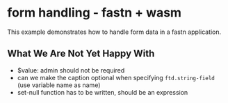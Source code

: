 # form handling - fastn + wasm

This example demonstrates how to handle form data in a fastn application.

## What We Are Not Yet Happy With

- $value: admin should not be required
- can we make the caption optional when specifying `ftd.string-field` (use variable name as name)
- set-null function has to be written, should be an expression